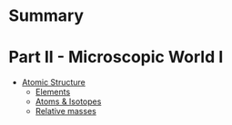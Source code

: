 # Summary

# Part II - Microscopic World I
- [Atomic Structure](./P2/Ch5/5.0.md)
	- [Elements](./P2/Ch5/5.1_elements.md)
	- [Atoms & Isotopes](P2/Ch5/5.2_atoms_isotopes.md)
	- [Relative masses](./P2/Ch5/5.3_relative_masses.md)